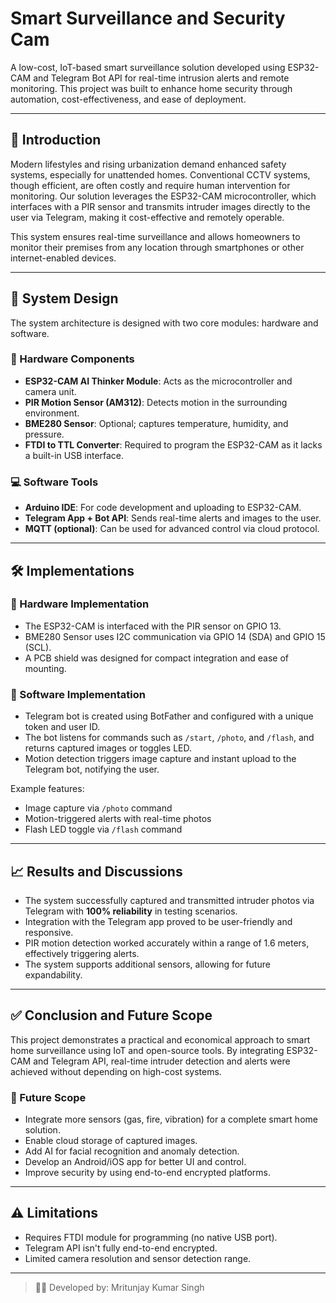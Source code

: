 # Smart Surveillance and Security Cam

A low-cost, IoT-based smart surveillance solution developed using ESP32-CAM and Telegram Bot API for real-time intrusion alerts and remote monitoring. This project was built to enhance home security through automation, cost-effectiveness, and ease of deployment.

---

## 📌 Introduction

Modern lifestyles and rising urbanization demand enhanced safety systems, especially for unattended homes. Conventional CCTV systems, though efficient, are often costly and require human intervention for monitoring. Our solution leverages the ESP32-CAM microcontroller, which interfaces with a PIR sensor and transmits intruder images directly to the user via Telegram, making it cost-effective and remotely operable.

This system ensures real-time surveillance and allows homeowners to monitor their premises from any location through smartphones or other internet-enabled devices.

---

## 🧩 System Design

The system architecture is designed with two core modules: hardware and software.

### 🔧 Hardware Components
- **ESP32-CAM AI Thinker Module**: Acts as the microcontroller and camera unit.
- **PIR Motion Sensor (AM312)**: Detects motion in the surrounding environment.
- **BME280 Sensor**: Optional; captures temperature, humidity, and pressure.
- **FTDI to TTL Converter**: Required to program the ESP32-CAM as it lacks a built-in USB interface.

### 💻 Software Tools
- **Arduino IDE**: For code development and uploading to ESP32-CAM.
- **Telegram App + Bot API**: Sends real-time alerts and images to the user.
- **MQTT (optional)**: Can be used for advanced control via cloud protocol.

---

## 🛠️ Implementations

### 🔌 Hardware Implementation
- The ESP32-CAM is interfaced with the PIR sensor on GPIO 13.
- BME280 Sensor uses I2C communication via GPIO 14 (SDA) and GPIO 15 (SCL).
- A PCB shield was designed for compact integration and ease of mounting.

### 💾 Software Implementation
- Telegram bot is created using BotFather and configured with a unique token and user ID.
- The bot listens for commands such as `/start`, `/photo`, and `/flash`, and returns captured images or toggles LED.
- Motion detection triggers image capture and instant upload to the Telegram bot, notifying the user.

Example features:
- Image capture via `/photo` command
- Motion-triggered alerts with real-time photos
- Flash LED toggle via `/flash` command

---

## 📈 Results and Discussions

- The system successfully captured and transmitted intruder photos via Telegram with **100% reliability** in testing scenarios.
- Integration with the Telegram app proved to be user-friendly and responsive.
- PIR motion detection worked accurately within a range of 1.6 meters, effectively triggering alerts.
- The system supports additional sensors, allowing for future expandability.
---

## ✅ Conclusion and Future Scope

This project demonstrates a practical and economical approach to smart home surveillance using IoT and open-source tools. By integrating ESP32-CAM and Telegram API, real-time intruder detection and alerts were achieved without depending on high-cost systems.

### 🔮 Future Scope
- Integrate more sensors (gas, fire, vibration) for a complete smart home solution.
- Enable cloud storage of captured images.
- Add AI for facial recognition and anomaly detection.
- Develop an Android/iOS app for better UI and control.
- Improve security by using end-to-end encrypted platforms.

---

## ⚠️ Limitations
- Requires FTDI module for programming (no native USB port).
- Telegram API isn't fully end-to-end encrypted.
- Limited camera resolution and sensor detection range.

---


> 👨‍💻 Developed by: Mritunjay Kumar Singh



